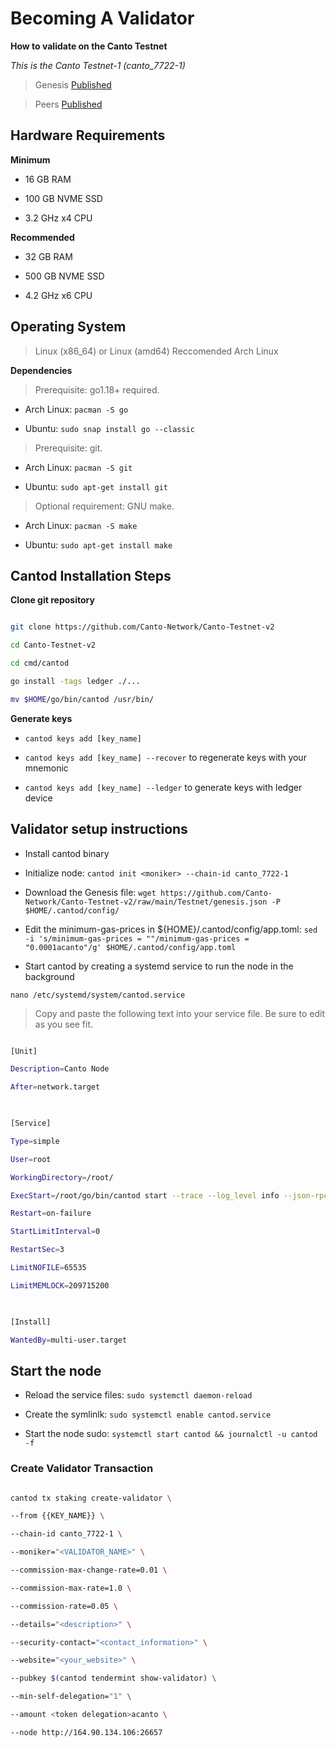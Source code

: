 # Becoming A Validator

**How to validate on the Canto Testnet**

*This is the Canto Testnet-1 (canto_7722-1)*

  

> Genesis [Published](https://github.com/Canto-Network/Canto-Testnet/raw/main/Networks/Testnet/genesis.json)

  

> Peers [Published](https://github.com/Canto-Network/Canto-Testnet/blob/main/Networks/Testnet/peers.txt)

  

## Hardware Requirements

**Minimum**

* 16 GB RAM

* 100 GB NVME SSD

* 3.2 GHz x4 CPU

  

**Recommended**

* 32 GB RAM

* 500 GB NVME SSD

* 4.2 GHz x6 CPU

  

## Operating System

  

> Linux (x86_64) or Linux (amd64) Reccomended Arch Linux

  

**Dependencies**

> Prerequisite: go1.18+ required.

* Arch Linux: `pacman -S go`

* Ubuntu: `sudo snap install go --classic`

  

> Prerequisite: git.

* Arch Linux: `pacman -S git`

* Ubuntu: `sudo apt-get install git`

  

> Optional requirement: GNU make.

* Arch Linux: `pacman -S make`

* Ubuntu: `sudo apt-get install make`

  

## Cantod Installation Steps

  

**Clone git repository**

  

```bash

git clone https://github.com/Canto-Network/Canto-Testnet-v2

cd Canto-Testnet-v2

cd cmd/cantod

go install -tags ledger ./...

mv $HOME/go/bin/cantod /usr/bin/

```

**Generate keys**

  

*  `cantod keys add [key_name]`

  

*  `cantod keys add [key_name] --recover` to regenerate keys with your mnemonic

  

*  `cantod keys add [key_name] --ledger` to generate keys with ledger device

  

## Validator setup instructions

  

* Install cantod binary

  

* Initialize node: `cantod init <moniker> --chain-id canto_7722-1`

  

* Download the Genesis file: `wget https://github.com/Canto-Network/Canto-Testnet-v2/raw/main/Testnet/genesis.json -P $HOME/.cantod/config/`

* Edit the minimum-gas-prices in ${HOME}/.cantod/config/app.toml: `sed -i 's/minimum-gas-prices = ""/minimum-gas-prices = "0.0001acanto"/g' $HOME/.cantod/config/app.toml`

  

* Start cantod by creating a systemd service to run the node in the background

`nano /etc/systemd/system/cantod.service`

> Copy and paste the following text into your service file. Be sure to edit as you see fit.

  

```bash

[Unit]

Description=Canto Node

After=network.target

  

[Service]

Type=simple

User=root

WorkingDirectory=/root/

ExecStart=/root/go/bin/cantod start --trace --log_level info --json-rpc.api eth,txpool,personal,net,debug,web3 --api.enable

Restart=on-failure

StartLimitInterval=0

RestartSec=3

LimitNOFILE=65535

LimitMEMLOCK=209715200

  

[Install]

WantedBy=multi-user.target

```

## Start the node

* Reload the service files: `sudo systemctl daemon-reload`

* Create the symlinlk: `sudo systemctl enable cantod.service`

* Start the node sudo: `systemctl start cantod && journalctl -u cantod -f`

  

### Create Validator Transaction

```bash

cantod tx staking create-validator \

--from {{KEY_NAME}} \

--chain-id canto_7722-1 \

--moniker="<VALIDATOR_NAME>" \

--commission-max-change-rate=0.01 \

--commission-max-rate=1.0 \

--commission-rate=0.05 \

--details="<description>" \

--security-contact="<contact_information>" \

--website="<your_website>" \

--pubkey $(cantod tendermint show-validator) \

--min-self-delegation="1" \

--amount <token delegation>acanto \

--node http://164.90.134.106:26657

```
